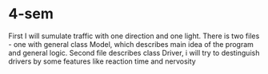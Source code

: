 # 4-sem
First I will sumulate traffic with one direction and one light.
There is two files - one with general class Model, which describes main idea of the program and general logic.
Second file describes class Driver, i will try to destinguish drivers by some features like reaction time and nervosity 
